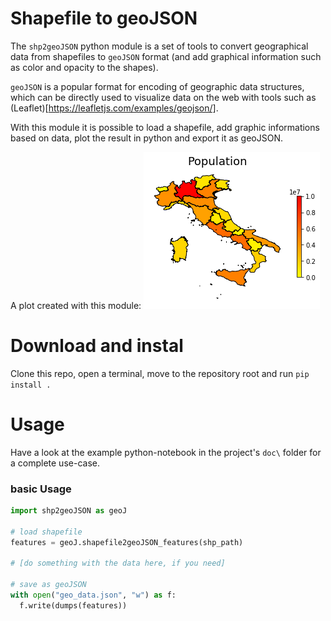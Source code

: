 # Shapefile to geoJSON

The `shp2geoJSON` python module is a set of tools to convert geographical data from shapefiles to `geoJSON` format (and add graphical information such as color and opacity to the shapes).

`geoJSON` is a popular format for encoding of geographic data structures, which can be directly used to visualize data on the web with tools such as (Leaflet)[https://leafletjs.com/examples/geojson/].

With this module it is possible to load a shapefile, add graphic informations based on data, plot the result in python and export it as geoJSON.

A plot created with this module:
![image](doc/italy_population.png)

# Download and instal
Clone this repo, open a terminal, move to the repository root and run
`pip install .`

# Usage
Have a look at the example python-notebook in the project's `doc\` folder for a complete use-case.


### basic Usage
```python
import shp2geoJSON as geoJ

# load shapefile
features = geoJ.shapefile2geoJSON_features(shp_path)

# [do something with the data here, if you need]

# save as geoJSON
with open("geo_data.json", "w") as f:
  f.write(dumps(features))
```
